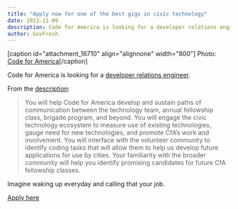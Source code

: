 ```yaml
---
title: "Apply now for one of the best gigs in civic technology"
date: 2013-11-09
description: Code for America is looking for a developer relations engineer.
author: GovFresh
---
```


[caption id="attachment_16710" align="alignnone" width="800"] Photo: <a href="http://www.flickr.com/photos/codeforamerica/">Code for America</a>[/caption]

Code for America is looking for a <a href="http://codeforamerica.theresumator.com/apply/jobs/details/kO1AL6?">developer relations engineer</a>.

From the <a href="http://codeforamerica.theresumator.com/apply/jobs/details/kO1AL6?">description</a>:

<blockquote>You will help Code for America develop and sustain paths of communication between the technology team, annual fellowship class, brigade program, and beyond. You will engage the civic technology ecosystem to measure use of existing technologies, gauge need for new technologies, and promote CfA’s work and involvement. You will interface with the volunteer community to identify coding tasks that will allow them to help us develop future applications for use by cities. Your familiarity with the broader community will help you identify promising candidates for future CfA fellowship classes.
</blockquote>

Imagine waking up everyday and calling that your job.

<a href="http://codeforamerica.theresumator.com/apply/jobs/details/kO1AL6?">Apply here</a>

